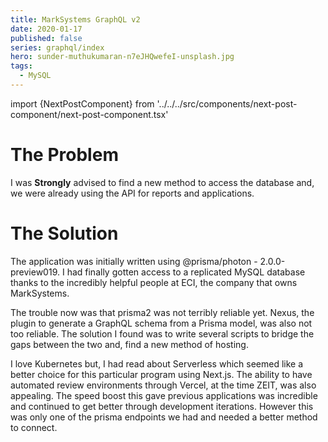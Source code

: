 ```yaml
---
title: MarkSystems GraphQL v2
date: 2020-01-17
published: false
series: graphql/index
hero: sunder-muthukumaran-n7eJHQwefeI-unsplash.jpg
tags:
  - MySQL
---
```

import {NextPostComponent} from '../../../src/components/next-post-component/next-post-component.tsx'

# The Problem
I was **Strongly** advised to find a new method to access the database and, we were already using the API for reports and applications.


# The Solution

The application was initially written using @prisma/photon - 2.0.0-preview019. I had finally gotten access to a replicated MySQL database thanks to the incredibly helpful people at ECI, the company that owns MarkSystems. 

The trouble now was that prisma2 was not terribly reliable yet. Nexus, the plugin to generate a GraphQL schema from a Prisma model, was also not too reliable. The solution I found was to write several scripts to bridge the gaps between the two and, find a new method of hosting. 


I love Kubernetes but, I had read about Serverless which seemed like a better choice for this particular program using Next.js. The ability to have automated review environments through Vercel, at the time ZEIT, was also appealing.
The speed boost this gave previous applications was incredible and continued to get better through development iterations. However this was only one of the prisma endpoints we had and needed a better method to connect.


<NextPostComponent slug="federated-graphql-api/" />
